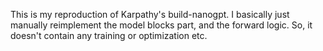 This is my reproduction of Karpathy's build-nanogpt. I basically just manually reimplement the model blocks part, and the forward logic. So, it doesn't contain any training or optimization etc.
